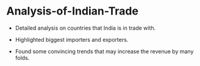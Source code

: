 # Analysis-of-Indian-Trade

* Detailed analysis on countries that India is in trade with.

* Highlighted biggest importers and exporters.

* Found some convincing trends that may increase the revenue by many folds.
